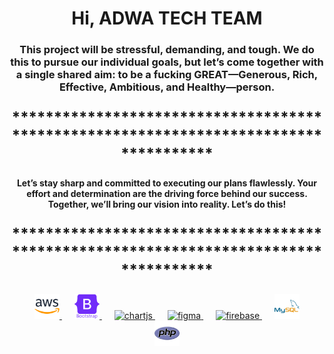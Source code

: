 <h1 align="center">Hi, ADWA TECH TEAM</h1>

<h3 align="center">
  This project will be stressful, demanding, and tough. We do this to pursue our individual goals, but let’s come together with a single shared aim: to be a fucking GREAT—Generous, Rich, Effective, Ambitious, and Healthy—person.
</h3>

<p align="center" style="font-size: 24px; font-weight: bold;">
  *************************************************************************************
</p>

<h4 align="center">
  Let’s stay sharp and committed to executing our plans flawlessly. Your effort and determination are the driving force behind our success. Together, we’ll bring our vision into reality. Let’s do this!
</h4>

<p align="center" style="font-size: 24px; font-weight: bold;">
  *************************************************************************************
</p>
 
<p align="center">
  <a href="https://aws.amazon.com" target="_blank" rel="noreferrer" style="padding: 0 10px;">
    <img src="https://raw.githubusercontent.com/devicons/devicon/master/icons/amazonwebservices/amazonwebservices-original-wordmark.svg" alt="aws" width="40" height="40"/>
  </a>
  <a href="https://getbootstrap.com" target="_blank" rel="noreferrer" style="padding: 0 10px;">
    <img src="https://raw.githubusercontent.com/devicons/devicon/master/icons/bootstrap/bootstrap-plain-wordmark.svg" alt="bootstrap" width="40" height="40"/>
  </a>
  <a href="https://www.chartjs.org" target="_blank" rel="noreferrer" style="padding: 0 10px;">
    <img src="https://www.chartjs.org/media/logo-title.svg" alt="chartjs" width="40" height="40"/>
  </a>
  <a href="https://www.figma.com/" target="_blank" rel="noreferrer" style="padding: 0 10px;">
    <img src="https://www.vectorlogo.zone/logos/figma/figma-icon.svg" alt="figma" width="40" height="40"/>
  </a>
  <a href="https://firebase.google.com/" target="_blank" rel="noreferrer" style="padding: 0 10px;">
    <img src="https://www.vectorlogo.zone/logos/firebase/firebase-icon.svg" alt="firebase" width="40" height="40"/>
  </a>
  <a href="https://www.mysql.com/" target="_blank" rel="noreferrer" style="padding: 0 10px;">
    <img src="https://raw.githubusercontent.com/devicons/devicon/master/icons/mysql/mysql-original-wordmark.svg" alt="mysql" width="40" height="40"/>
  </a>
  <a href="https://www.php.net" target="_blank" rel="noreferrer" style="padding: 0 10px;">
    <img src="https://raw.githubusercontent.com/devicons/devicon/master/icons/php/php-original.svg" alt="php" width="40" height="40"/>
  </a>
</p>
